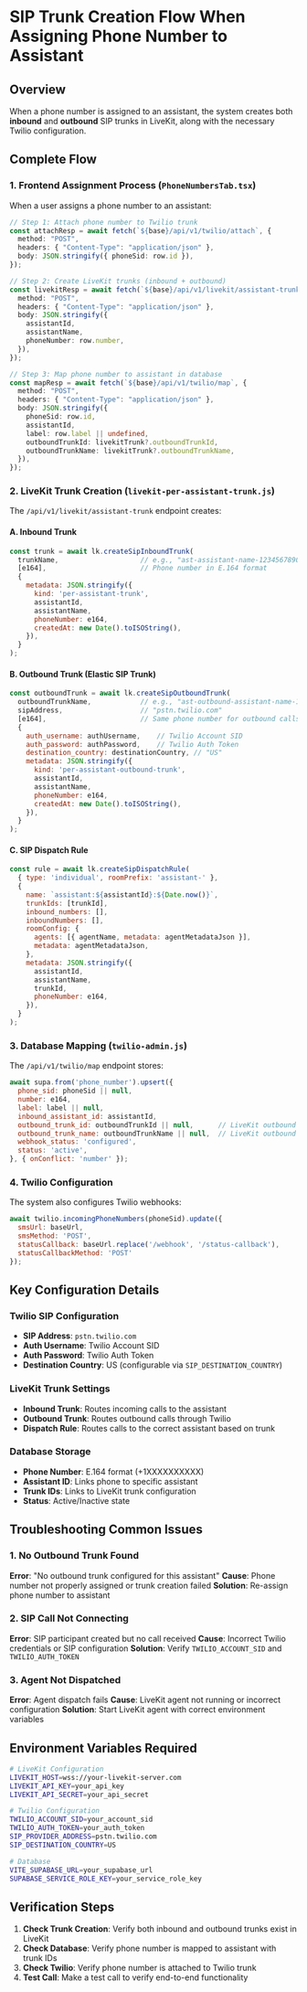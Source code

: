 # SIP Trunk Creation Flow When Assigning Phone Number to Assistant

## Overview
When a phone number is assigned to an assistant, the system creates both **inbound** and **outbound** SIP trunks in LiveKit, along with the necessary Twilio configuration.

## Complete Flow

### 1. Frontend Assignment Process (`PhoneNumbersTab.tsx`)

When a user assigns a phone number to an assistant:

```typescript
// Step 1: Attach phone number to Twilio trunk
const attachResp = await fetch(`${base}/api/v1/twilio/attach`, {
  method: "POST",
  headers: { "Content-Type": "application/json" },
  body: JSON.stringify({ phoneSid: row.id }),
});

// Step 2: Create LiveKit trunks (inbound + outbound)
const livekitResp = await fetch(`${base}/api/v1/livekit/assistant-trunk`, {
  method: "POST",
  headers: { "Content-Type": "application/json" },
  body: JSON.stringify({
    assistantId,
    assistantName,
    phoneNumber: row.number,
  }),
});

// Step 3: Map phone number to assistant in database
const mapResp = await fetch(`${base}/api/v1/twilio/map`, {
  method: "POST",
  headers: { "Content-Type": "application/json" },
  body: JSON.stringify({
    phoneSid: row.id,
    assistantId,
    label: row.label || undefined,
    outboundTrunkId: livekitTrunk?.outboundTrunkId,
    outboundTrunkName: livekitTrunk?.outboundTrunkName,
  }),
});
```

### 2. LiveKit Trunk Creation (`livekit-per-assistant-trunk.js`)

The `/api/v1/livekit/assistant-trunk` endpoint creates:

#### A. Inbound Trunk
```javascript
const trunk = await lk.createSipInboundTrunk(
  trunkName,                    // e.g., "ast-assistant-name-1234567890"
  [e164],                       // Phone number in E.164 format
  {
    metadata: JSON.stringify({
      kind: 'per-assistant-trunk',
      assistantId,
      assistantName,
      phoneNumber: e164,
      createdAt: new Date().toISOString(),
    }),
  }
);
```

#### B. Outbound Trunk (Elastic SIP Trunk)
```javascript
const outboundTrunk = await lk.createSipOutboundTrunk(
  outboundTrunkName,            // e.g., "ast-outbound-assistant-name-1234567890"
  sipAddress,                   // "pstn.twilio.com"
  [e164],                       // Same phone number for outbound calls
  {
    auth_username: authUsername,    // Twilio Account SID
    auth_password: authPassword,    // Twilio Auth Token
    destination_country: destinationCountry, // "US"
    metadata: JSON.stringify({
      kind: 'per-assistant-outbound-trunk',
      assistantId,
      assistantName,
      phoneNumber: e164,
      createdAt: new Date().toISOString(),
    }),
  }
);
```

#### C. SIP Dispatch Rule
```javascript
const rule = await lk.createSipDispatchRule(
  { type: 'individual', roomPrefix: 'assistant-' },
  {
    name: `assistant:${assistantId}:${Date.now()}`,
    trunkIds: [trunkId],
    inbound_numbers: [],
    inboundNumbers: [],
    roomConfig: {
      agents: [{ agentName, metadata: agentMetadataJson }],
      metadata: agentMetadataJson,
    },
    metadata: JSON.stringify({
      assistantId,
      assistantName,
      trunkId,
      phoneNumber: e164,
    }),
  }
);
```

### 3. Database Mapping (`twilio-admin.js`)

The `/api/v1/twilio/map` endpoint stores:

```javascript
await supa.from('phone_number').upsert({
  phone_sid: phoneSid || null,
  number: e164,
  label: label || null,
  inbound_assistant_id: assistantId,
  outbound_trunk_id: outboundTrunkId || null,      // LiveKit outbound trunk ID
  outbound_trunk_name: outboundTrunkName || null,  // LiveKit outbound trunk name
  webhook_status: 'configured',
  status: 'active',
}, { onConflict: 'number' });
```

### 4. Twilio Configuration

The system also configures Twilio webhooks:

```javascript
await twilio.incomingPhoneNumbers(phoneSid).update({
  smsUrl: baseUrl,
  smsMethod: 'POST',
  statusCallback: baseUrl.replace('/webhook', '/status-callback'),
  statusCallbackMethod: 'POST'
});
```

## Key Configuration Details

### Twilio SIP Configuration
- **SIP Address**: `pstn.twilio.com`
- **Auth Username**: Twilio Account SID
- **Auth Password**: Twilio Auth Token
- **Destination Country**: US (configurable via `SIP_DESTINATION_COUNTRY`)

### LiveKit Trunk Settings
- **Inbound Trunk**: Routes incoming calls to the assistant
- **Outbound Trunk**: Routes outbound calls through Twilio
- **Dispatch Rule**: Routes calls to the correct assistant based on trunk

### Database Storage
- **Phone Number**: E.164 format (+1XXXXXXXXXX)
- **Assistant ID**: Links phone to specific assistant
- **Trunk IDs**: Links to LiveKit trunk configuration
- **Status**: Active/Inactive state

## Troubleshooting Common Issues

### 1. No Outbound Trunk Found
**Error**: "No outbound trunk configured for this assistant"
**Cause**: Phone number not properly assigned or trunk creation failed
**Solution**: Re-assign phone number to assistant

### 2. SIP Call Not Connecting
**Error**: SIP participant created but no call received
**Cause**: Incorrect Twilio credentials or SIP configuration
**Solution**: Verify `TWILIO_ACCOUNT_SID` and `TWILIO_AUTH_TOKEN`

### 3. Agent Not Dispatched
**Error**: Agent dispatch fails
**Cause**: LiveKit agent not running or incorrect configuration
**Solution**: Start LiveKit agent with correct environment variables

## Environment Variables Required

```bash
# LiveKit Configuration
LIVEKIT_HOST=wss://your-livekit-server.com
LIVEKIT_API_KEY=your_api_key
LIVEKIT_API_SECRET=your_api_secret

# Twilio Configuration
TWILIO_ACCOUNT_SID=your_account_sid
TWILIO_AUTH_TOKEN=your_auth_token
SIP_PROVIDER_ADDRESS=pstn.twilio.com
SIP_DESTINATION_COUNTRY=US

# Database
VITE_SUPABASE_URL=your_supabase_url
SUPABASE_SERVICE_ROLE_KEY=your_service_role_key
```

## Verification Steps

1. **Check Trunk Creation**: Verify both inbound and outbound trunks exist in LiveKit
2. **Check Database**: Verify phone number is mapped to assistant with trunk IDs
3. **Check Twilio**: Verify phone number is attached to Twilio trunk
4. **Test Call**: Make a test call to verify end-to-end functionality
